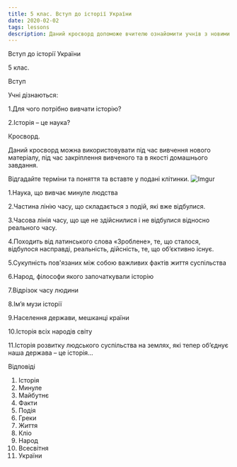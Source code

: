 ```yaml
---
title: 5 клас. Вступ до історії України
date: 2020-02-02
tags: lessons
description: Даний кросворд допоможе вчителю ознайомити учнів з новими поняттями та термінами уроку і узагальнити знання учнів
---
```


Вступ до історії України

5 клас. 

Вступ

Учні дізнаються:

1.Для чого потрібно вивчати історію?

2.Історія – це наука?

Кросворд.

Даний кросворд можна використовувати під час вивчення нового матеріалу, під час закріплення вивченого та в якості домашнього завдання.

Відгадайте терміни та поняття та вставте у подані клітинки.
![Imgur](https://i.imgur.com/9ZKn7yI.png)

1.Наука, що вивчає минуле людства

2.Частина лінію часу, що складається з подій, які вже відбулися.

3.Часова лінія часу, що ще не здійснилися і не відбулися відносно реального часу.

4.Походить від латинського слова «Зроблене», те, що сталося, відбулося насправді, реальність, дійсність, те, що об’єктивно існує.

5.Сукупність пов'язаних між собою важливих фактів життя суспільства

6.Народ, філософи якого започаткували історію

7.Відрізок часу людини

8.Ім’я музи історії

9.Населення держави, мешканці країни

10.Історія всіх народів світу

11.Історія розвитку людського суспільства на землях, які тепер об’єднує наша держава – це історія…

Відповіді

1. Історія
2. Минуле
3. Майбутнє
4. Факти
5. Подія
6. Греки
7. Життя
8. Кліо
9. Народ
10. Всесвітня
11. України


